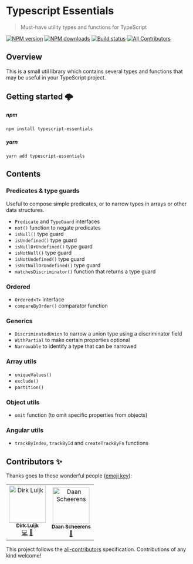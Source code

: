 # Typescript Essentials

> Must-have utility types and functions for TypeScript

[![NPM version](http://img.shields.io/npm/v/typescript-essentials.svg?style=flat-square)](https://www.npmjs.com/package/typescript-essentials)
[![NPM downloads](http://img.shields.io/npm/dm/typescript-essentials.svg?style=flat-square)](https://www.npmjs.com/package/typescript-essentials)
[![Build status](https://img.shields.io/travis/dirkluijk/typescript-essentials.svg?style=flat-square)](https://travis-ci.org/dirkluijk/typescript-essentials)
[![All Contributors](https://img.shields.io/badge/all_contributors-2-orange.svg?style=flat-square)](#contributors-)

## Overview

This is a small util library which contains several types and functions that may
be useful in your TypeScript project. 

## Getting started 🌩

##### npm

```
npm install typescript-essentials
```

##### yarn

```
yarn add typescript-essentials
```

## Contents

### Predicates & type guards

Useful to compose simple predicates, or to narrow types in arrays or other data structures.

* `Predicate` and `TypeGuard` interfaces
* `not()` function to negate predicates
* `isNull()` type guard
* `isUndefined()` type guard
* `isNullOrUndefined()` type guard
* `isNotNull()` type guard
* `isNotUndefined()` type guard
* `isNotNullOrUndefined()` type guard
* `matchesDiscriminator()` function that returns a type guard

### Ordered

* `Ordered<T>` interface
* `compareByOrder()` comparator function

### Generics

* `DiscriminatedUnion` to narrow a union type using a discriminator field
* `WithPartial` to make certain properties optional
* `Narrowable` to identify a type that can be narrowed

### Array utils

* `uniqueValues()`
* `exclude()`
* `partition()`

### Object utils

* `omit` function (to omit specific properties from objects)

### Angular utils

* `trackByIndex`, `trackById` and `createTrackByFn` functions

## Contributors ✨

Thanks goes to these wonderful people ([emoji key](https://allcontributors.org/docs/en/emoji-key)):

<!-- ALL-CONTRIBUTORS-LIST:START - Do not remove or modify this section -->
<!-- prettier-ignore-start -->
<!-- markdownlint-disable -->
<table>
  <tr>
    <td align="center"><a href="https://github.com/dirkluijk"><img src="https://avatars2.githubusercontent.com/u/2102973?v=4" width="100px;" alt="Dirk Luijk"/><br /><sub><b>Dirk Luijk</b></sub></a><br /><a href="https://github.com/dirkluijk/typescript-essentials/commits?author=dirkluijk" title="Code">💻</a> <a href="https://github.com/dirkluijk/typescript-essentials/commits?author=dirkluijk" title="Documentation">📖</a></td>
    <td align="center"><a href="https://craftsmen.nl/"><img src="https://avatars0.githubusercontent.com/u/16564855?v=4" width="100px;" alt="Daan Scheerens"/><br /><sub><b>Daan Scheerens</b></sub></a><br /><a href="#ideas-dscheerens" title="Ideas, Planning, & Feedback">🤔</a></td>
  </tr>
</table>

<!-- markdownlint-enable -->
<!-- prettier-ignore-end -->
<!-- ALL-CONTRIBUTORS-LIST:END -->

This project follows the [all-contributors](https://github.com/all-contributors/all-contributors) specification. Contributions of any kind welcome!
